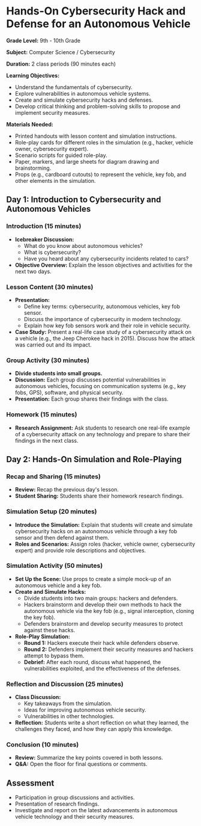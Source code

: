 # Hands-On Cybersecurity Hack and Defense for an Autonomous Vehicle

**Grade Level:** 9th - 10th Grade

**Subject:** Computer Science / Cybersecurity

**Duration:** 2 class periods (90 minutes each)

**Learning Objectives:**
- Understand the fundamentals of cybersecurity.
- Explore vulnerabilities in autonomous vehicle systems.
- Create and simulate cybersecurity hacks and defenses.
- Develop critical thinking and problem-solving skills to propose and implement security measures.

**Materials Needed:**
- Printed handouts with lesson content and simulation instructions.
- Role-play cards for different roles in the simulation (e.g., hacker, vehicle owner, cybersecurity expert).
- Scenario scripts for guided role-play.
- Paper, markers, and large sheets for diagram drawing and brainstorming.
- Props (e.g., cardboard cutouts) to represent the vehicle, key fob, and other elements in the simulation.

## Day 1: Introduction to Cybersecurity and Autonomous Vehicles

### Introduction (15 minutes)

- **Icebreaker Discussion:**
  - What do you know about autonomous vehicles?
  - What is cybersecurity?
  - Have you heard about any cybersecurity incidents related to cars?
- **Objective Overview:** Explain the lesson objectives and activities for the next two days.

### Lesson Content (30 minutes)

- **Presentation:**
  - Define key terms: cybersecurity, autonomous vehicles, key fob sensor.
  - Discuss the importance of cybersecurity in modern technology.
  - Explain how key fob sensors work and their role in vehicle security.
- **Case Study:** Present a real-life case study of a cybersecurity attack on a vehicle (e.g., the Jeep Cherokee hack in 2015). Discuss how the attack was carried out and its impact.

### Group Activity (30 minutes)

- **Divide students into small groups.**
- **Discussion:** Each group discusses potential vulnerabilities in autonomous vehicles, focusing on communication systems (e.g., key fobs, GPS), software, and physical security.
- **Presentation:** Each group shares their findings with the class.

### Homework (15 minutes)

- **Research Assignment:** Ask students to research one real-life example of a cybersecurity attack on any technology and prepare to share their findings in the next class.

## Day 2: Hands-On Simulation and Role-Playing

### Recap and Sharing (15 minutes)

- **Review:** Recap the previous day's lesson.
- **Student Sharing:** Students share their homework research findings.

### Simulation Setup (20 minutes)

- **Introduce the Simulation:** Explain that students will create and simulate cybersecurity hacks on an autonomous vehicle through a key fob sensor and then defend against them.
- **Roles and Scenarios:** Assign roles (hacker, vehicle owner, cybersecurity expert) and provide role descriptions and objectives.

### Simulation Activity (50 minutes)

- **Set Up the Scene:** Use props to create a simple mock-up of an autonomous vehicle and a key fob.
- **Create and Simulate Hacks:**
  - Divide students into two main groups: hackers and defenders.
  - Hackers brainstorm and develop their own methods to hack the autonomous vehicle via the key fob (e.g., signal interception, cloning the key fob).
  - Defenders brainstorm and develop security measures to protect against these hacks.
- **Role-Play Simulation:**
  - **Round 1:** Hackers execute their hack while defenders observe.
  - **Round 2:** Defenders implement their security measures and hackers attempt to bypass them.
  - **Debrief:** After each round, discuss what happened, the vulnerabilities exploited, and the effectiveness of the defenses.

### Reflection and Discussion (25 minutes)

- **Class Discussion:**
  - Key takeaways from the simulation.
  - Ideas for improving autonomous vehicle security.
  - Vulnerabilities in other technologies.
- **Reflection:** Students write a short reflection on what they learned, the challenges they faced, and how they can apply this knowledge.

### Conclusion (10 minutes)

- **Review:** Summarize the key points covered in both lessons.
- **Q&A:** Open the floor for final questions or comments.

## Assessment
- Participation in group discussions and activities.
- Presentation of research findings.
- Investigate and report on the latest advancements in autonomous vehicle technology and their security measures.
